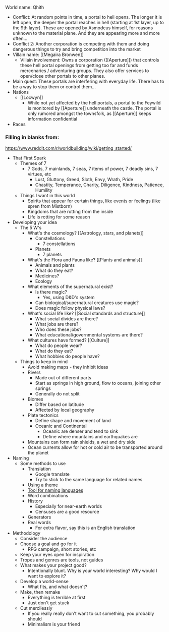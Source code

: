 World name: Qhith
- Conflict: At random points in time, a portal to hell opens. The longer it is left open, the deeper the portal reaches in hell (starting at 1st layer, up to the 9th layer). These are opened by Asmodeus himself, for reasons unknown to the material plane. And they are appearing more and more often…
- Conflict 2: Another corporation is competing with them and doing dangerous things to try and bring competition into the market
- Villain name: [[Megaira Bronwen]]
	- Villain involvement: Owns a corporation ([[Aperture]]) that controls these hell portal openings from getting too far and funds mercenaries / adventuring groups. They also offer services to open/close other portals to other planes.
- Main quest: These portals are interfering with everyday life. There has to be a way to stop them or control them…
- Nations
	- [[Locwyn]]
		- While not yet affected by the hell portals, a portal to the Feywild is monitored by [[Aperture]] underneath the castle. The portal is only rumored amongst the townsfolk, as [[Aperture]] keeps information confidential
- Races


### Filling in blanks from:
https://www.reddit.com/r/worldbuilding/wiki/getting_started/
- That First Spark
	- Themes of 7
		- 7 Gods, 7 mainlands, 7 seas, 7 items of power, 7 deadly sins, 7 virtues, etc
			- Lust, Gluttony, Greed, Sloth, Envy, Wrath, Pride
			- Chastity, Temperance, Charity, Diligence, Kindness, Patience, Humility
	- Things I want in this world
		- Spirits that appear for certain things, like events or feelings (like spren from Mistborn)
		- Kingdoms that are rotting from the inside
		- Life is rotting for some reason
- Developing your idea
	- The 5 W's
		- What's the cosmology? [[Astrology, stars, and planets]]
			- Constellations
				- 7 constellations
			- Planets
				- 7 planets 
		- What's the Flora and Fauna like? [[Plants and animals]]
			- Animals and plants
			- What do they eat?
			- Medicines?
			- Ecology
		- What elements of the supernatural exist?
			- Is there magic?
				- Yes, using D&D's system
			- Can biological/supernatural creatures use magic?
			- Does magic follow physical laws?
		- What's social life like? [[Social standards and structure]]
			- What social divides are there?
			- What jobs are there?
			- Who does these jobs?
			- What educational/governmental systems are there?
		- What cultures have formed? [[Culture]]
			- What do people wear?
			- What do they eat?
			- What hobbies do people have?
	- Things to keep in mind
		- Avoid making maps - they inhibit ideas
		- Rivers
			- Made out of different parts
			- Start as springs in high ground, flow to oceans, joining other springs
			- Generally do not split
		- Biomes
			- Differ based on latitude
			- Affected by local geography
		- Plate tectonics
			- Define shape and movement of land
			- Oceanic and Continental
				- Oceanic are denser and tend to sink
				- Define where mountains and earthquakes are
		- Mountains can form rain shields, a wet and dry side
		- Ocean currents allow for hot or cold air to be transported around the planet
- Naming
	- Some methods to use
		- Translation
			- Google translate
			- Try to stick to the same language for related names
		- Using a theme
		- [Tool for naming languages](https://worldbuildingworkshop.com/constructing-languages/)
		- Word combinations
		- History
			- Especially for near-earth worlds
			- Censuses are a good resource
		- Generators
		- Real words
			- For extra flavor, say this is an English translation
- Methodology
	- Consider the audience
	- Choose a goal and go for it
		- RPG campaign, short stories, etc
	- Keep your eyes open for inspiration
	- Tropes and genres are tools, not guides
	- What makes your project good?
		- Intentionally blunt. Why is your world interesting? Why would I want to explore it?
	- Develop a world-sense
		- What fits, and what doesn't?
	- Make, then remake
		- Everything is terrible at first
		- Just don't get stuck
	- Cut mercilessly
		- If you really really don't want to cut something, you probably should
		- Minimalism is your friend